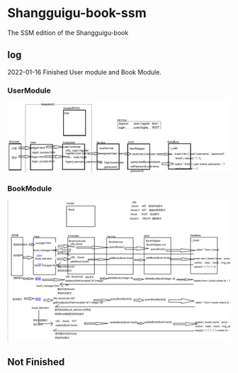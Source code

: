 # Shangguigu-book-ssm
The SSM edition of the Shangguigu-book
## log
2022-01-16
Finished User module and Book Module.
### UserModule
![UserModule](https://github.com/Qi-Li23/Shangguigu-book-ssm/blob/61cd1e8385bc238445df6799a5107fc27ba7d45c/desc-imgs/UserModule.png)
### BookModule
![BookModule](https://github.com/Qi-Li23/Shangguigu-book-ssm/blob/61cd1e8385bc238445df6799a5107fc27ba7d45c/desc-imgs/BookModule.png)

## Not Finished

